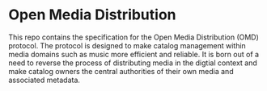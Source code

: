 # Open Media Distribution

This repo contains the specification for the Open Media Distribution (OMD) protocol. The protocol is designed to make catalog management within media domains such as music more efficient and reliable. It is born out of a need to reverse the process of distributing media in the digtial context and make catalog owners the central authorities of their own media and associated metadata.
